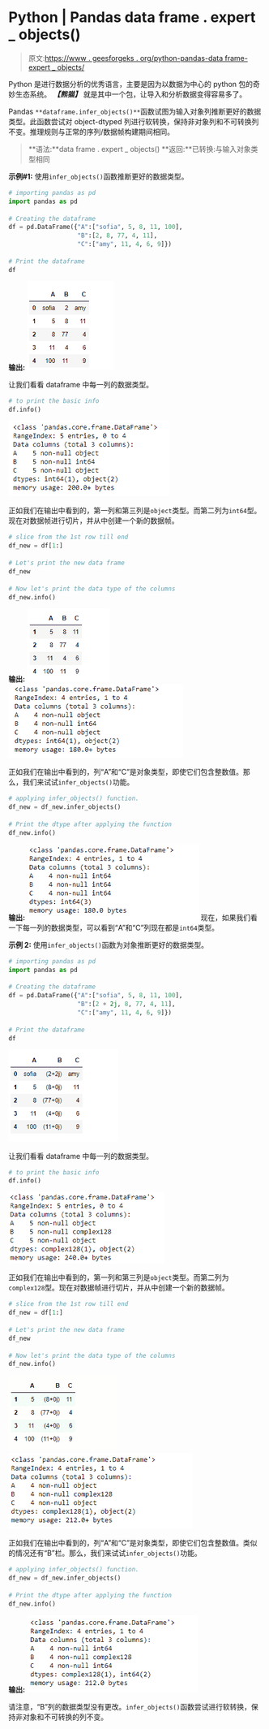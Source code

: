 # Python | Pandas data frame . expert _ objects()

> 原文:[https://www . geesforgeks . org/python-pandas-data frame-expert _ objects/](https://www.geeksforgeeks.org/python-pandas-dataframe-infer_objects/)

Python 是进行数据分析的优秀语言，主要是因为以数据为中心的 python 包的奇妙生态系统。 ***【熊猫】*** 就是其中一个包，让导入和分析数据变得容易多了。

Pandas `**dataframe.infer_objects()**`函数试图为输入对象列推断更好的数据类型。此函数尝试对 object-dtyped 列进行软转换，保持非对象列和不可转换列不变。推理规则与正常的序列/数据帧构建期间相同。

> **语法:**data frame . expert _ objects()
> **返回:**已转换:与输入对象类型相同

**示例#1:** 使用`infer_objects()`函数推断更好的数据类型。

```py
# importing pandas as pd
import pandas as pd

# Creating the dataframe 
df = pd.DataFrame({"A":["sofia", 5, 8, 11, 100],
                   "B":[2, 8, 77, 4, 11],
                   "C":["amy", 11, 4, 6, 9]})

# Print the dataframe
df
```

**输出:**
![](img/f488a0d620c8e2197383eae8a94ab900.png)

让我们看看 dataframe 中每一列的数据类型。

```py
# to print the basic info
df.info()
```

![](img/00c082a4b11b112c5ec5379828dcef00.png)

正如我们在输出中看到的，第一列和第三列是`object`类型。而第二列为`int64`型。现在对数据帧进行切片，并从中创建一个新的数据帧。

```py
# slice from the 1st row till end
df_new = df[1:]

# Let's print the new data frame
df_new

# Now let's print the data type of the columns
df_new.info()
```

**输出:**
![](img/7ce76300f07848189488c39742d358e1.png)
![](img/38b19de651db0068b67cf8f9c615fe5b.png)

正如我们在输出中看到的，列“A”和“C”是对象类型，即使它们包含整数值。那么，我们来试试`infer_objects()`功能。

```py
# applying infer_objects() function.
df_new = df_new.infer_objects()

# Print the dtype after applying the function
df_new.info()
```

**输出:**
![](img/3e55d8bc87f9a7bc2e16fcff69acb078.png)
现在，如果我们看一下每一列的数据类型，可以看到“A”和“C”列现在都是`int64`类型。

**示例 2:** 使用`infer_objects()`函数为对象推断更好的数据类型。

```py
# importing pandas as pd
import pandas as pd

# Creating the dataframe 
df = pd.DataFrame({"A":["sofia", 5, 8, 11, 100], 
                   "B":[2 + 2j, 8, 77, 4, 11],
                   "C":["amy", 11, 4, 6, 9]})

# Print the dataframe
df
```

![](img/3562fdc459cd3cfe9f971fa171568392.png)

让我们看看 dataframe 中每一列的数据类型。

```py
# to print the basic info
df.info()
```

![](img/1845a5c8bebeae9fabb427efb86fe87d.png)

正如我们在输出中看到的，第一列和第三列是`object`类型。而第二列为`complex128`型。现在对数据帧进行切片，并从中创建一个新的数据帧。

```py
# slice from the 1st row till end
df_new = df[1:]

# Let's print the new data frame
df_new

# Now let's print the data type of the columns
df_new.info()
```

![](img/cef1c3f691f3bac3967cc7a6626c8cf1.png)
![](img/c6acc85a66cf11bd180728fde0a9d5a8.png)

正如我们在输出中看到的，列“A”和“C”是对象类型，即使它们包含整数值。类似的情况还有“B”栏。那么，我们来试试`infer_objects()`功能。

```py
# applying infer_objects() function.
df_new = df_new.infer_objects()

# Print the dtype after applying the function
df_new.info()
```

**输出:**
![](img/f130abe30cc611cf5d1c94c264958eed.png)

请注意，“B”列的数据类型没有更改。`infer_objects()`函数尝试进行软转换，保持非对象和不可转换的列不变。